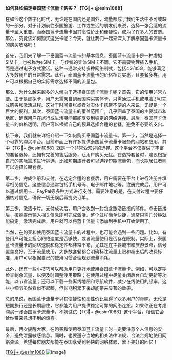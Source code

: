 **如何轻松搞定泰国蓝卡流量卡购买？【TG💪+ @esim1088】**

在如今这个数字化时代，无论是在国内还是国外，流量都成了我们生活中不可或缺的一部分。对于计划前往泰国旅游、工作或生活的朋友们来说，选择一张合适的流量卡至关重要。而泰国蓝卡流量卡因其高性价比和便捷性，成为了许多人的首选。那么，究竟该如何购买这张卡呢？今天，就让我们一起来深入了解泰国蓝卡流量卡的购买攻略吧！

首先，我们来了解一下泰国蓝卡流量卡的基本信息。泰国蓝卡流量卡是一种虚拟SIM卡，也被称为eSIM卡。与传统的实体SIM卡不同，它不需要物理插入手机，而是通过电子方式激活。这种卡通常支持多种网络制式，包括4G和5G，能够满足大多数用户的日常需求。此外，泰国蓝卡流量卡的价格相对实惠，且套餐多样，用户可以根据自己的实际需求选择不同的流量包。

那么，为什么越来越多的人倾向于选择泰国蓝卡流量卡呢？首先，它的使用非常方便。由于是虚拟卡，用户无需亲自到泰国购买实体卡，只需通过手机或电脑即可完成购买和激活过程。这对于时间紧张或者对实体卡携带不便的人来说，无疑是一个巨大的便利。其次，泰国蓝卡流量卡的覆盖范围广，几乎涵盖了泰国的主要城市和地区，确保用户在旅行或生活期间都能享受到稳定的网络连接。最后，泰国蓝卡流量卡的价格透明，用户可以根据自己的预算选择合适的套餐，避免不必要的支出。

接下来，我们就来详细介绍一下如何购买泰国蓝卡流量卡。第一步，当然是选择一个可靠的购买平台。目前市面上有许多提供泰国蓝卡流量卡服务的网站和应用，其中【TG💪+ @esim1088】就是一个非常受欢迎的选择。这个平台不仅提供了丰富的套餐选择，还拥有完善的售后服务，让用户购买无忧。在选择套餐时，建议根据自己的实际需求进行挑选，比如短期旅行者可以选择短期流量包，而长期居住者则可以选择长期套餐。

第二步，完成注册和支付。在选定合适的套餐后，用户需要在平台上进行注册并填写相关信息。这些信息通常包括手机号码、电子邮件地址等。注册完成后，用户可以通过信用卡、PayPal等多种方式进行支付。需要注意的是，在支付过程中要仔细核对信息，确保一切无误后再提交订单。

第三步，激活卡片。支付成功后，用户会收到一封包含激活链接的邮件。点击链接后，按照提示输入相关信息即可完成激活。整个过程简单快捷，通常只需几分钟就能搞定。激活完成后，用户就可以将蓝卡流量卡添加到手机中开始使用了。

当然，在购买和使用泰国蓝卡流量卡的过程中，也可能会遇到一些问题。比如，有些用户可能会担心网络速度是否够快，或者流量使用是否存在限制。实际上，泰国蓝卡流量卡的网络速度和稳定性都非常不错，尤其是在主要城市和旅游景点，信号覆盖良好。至于流量使用，大多数套餐都会明确标注流量上限和超出后的收费标准，用户可以根据自己的使用习惯合理规划流量消耗。

此外，还有一些小技巧可以帮助用户更好地使用泰国蓝卡流量卡。例如，可以定期检查剩余流量，以便及时调整使用策略；在使用过程中尽量关闭后台自动更新等功能，以节省流量；还可以下载一些离线地图和导航软件，减少在线使用的频率。这些小细节虽然看似不起眼，但长期积累下来却能带来显著的效果。

总的来说，泰国蓝卡流量卡以其便捷性和高性价比赢得了众多用户的青睐。无论是短期旅行还是长期居住，它都能为用户提供稳定可靠的网络连接。如果你正在考虑购买一张泰国蓝卡流量卡，不妨试试【TG💪+ @esim1088】这个平台，相信它会给你带来意想不到的惊喜。

最后，再次提醒大家，在购买和使用泰国蓝卡流量卡时一定要注意个人信息的安全，避免泄露敏感信息。同时，也要遵守当地的相关法律法规，合法合规地使用网络资源。希望每位朋友都能在泰国享受到畅快的网络体验，留下美好的回忆！

[[TG💪+ @esim1088](https://t.me/s/esim1088) ![Image](https://i.postimg.cc/4NQfJmqS/Snipaste-2025-05-13-00-14-12.png)]